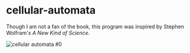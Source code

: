 # cellular-automata

Though I am not a fan of the book, this program was inspired by Stephen Wolfram's *A New Kind of Science*.

![cellular automata #0](/img/0.jpg?raw=true "Cellular Automata #0")
